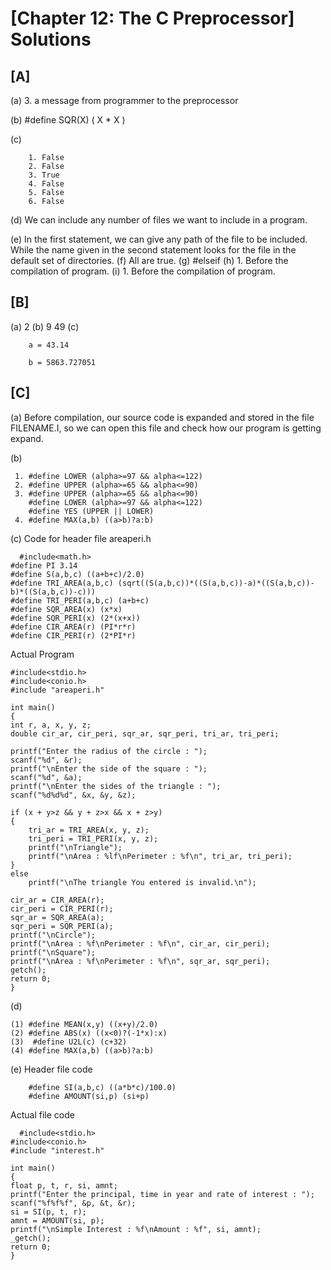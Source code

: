 # [Chapter 12: The C Preprocessor] Solutions

## [A]

   (a) 3. a message from programmer to the preprocessor
      
   (b) #define SQR(X) ( X * X ) 
   
   (c)
   
        1. False
        2. False
        3. True
        4. False
        5. False
        6. False
        
   (d) We can include any number of files we want to include in a program.
   
   (e)  In the first statement, we can give any path of the
file to be included. While the name given in the second statement
looks for the file in the default set of directories.
   (f) All are true.
   (g)  #elseif
   (h) 1. Before the compilation of program.
   (i) 1. Before the compilation of program.
   
## [B]

   (a) 2
   (b) 9 49
   (c)  
        
        a = 43.14
        
        b = 5863.727051

## [C]
    
   (a) Before compilation, our source code is expanded and stored in
the file FILENAME.I, so we can open this file and check how our program
is getting expand.

   (b) 
   
     1. #define LOWER (alpha>=97 && alpha<=122)
     2. #define UPPER (alpha>=65 && alpha<=90)
     3. #define UPPER (alpha>=65 && alpha<=90)
        #define LOWER (alpha>=97 && alpha<=122)
        #define YES (UPPER || LOWER)
     4. #define MAX(a,b) ((a>b)?a:b)
  (c) Code for header file areaperi.h
      
      #include<math.h>
    #define PI 3.14
    #define S(a,b,c) ((a+b+c)/2.0)
    #define TRI_AREA(a,b,c) (sqrt((S(a,b,c))*((S(a,b,c))-a)*((S(a,b,c))-b)*((S(a,b,c))-c)))
    #define TRI_PERI(a,b,c) (a+b+c)
    #define SQR_AREA(x) (x*x)
    #define SQR_PERI(x) (2*(x+x))
    #define CIR_AREA(r) (PI*r*r)
    #define CIR_PERI(r) (2*PI*r)
      
   Actual Program
   
    #include<stdio.h>
    #include<conio.h>
    #include "areaperi.h"

    int main()
    {
	int r, a, x, y, z;
	double cir_ar, cir_peri, sqr_ar, sqr_peri, tri_ar, tri_peri;

	printf("Enter the radius of the circle : ");
	scanf("%d", &r);
	printf("\nEnter the side of the square : ");
	scanf("%d", &a);
	printf("\nEnter the sides of the triangle : ");
	scanf("%d%d%d", &x, &y, &z);

	if (x + y>z && y + z>x && x + z>y)
	{
		tri_ar = TRI_AREA(x, y, z);
		tri_peri = TRI_PERI(x, y, z);
		printf("\nTriangle");
		printf("\nArea : %lf\nPerimeter : %f\n", tri_ar, tri_peri);
	}
	else
		printf("\nThe triangle You entered is invalid.\n");

	cir_ar = CIR_AREA(r);
	cir_peri = CIR_PERI(r);
	sqr_ar = SQR_AREA(a);
	sqr_peri = SQR_PERI(a);
	printf("\nCircle");
	printf("\nArea : %f\nPerimeter : %f\n", cir_ar, cir_peri);
	printf("\nSquare");
	printf("\nArea : %f\nPerimeter : %f\n", sqr_ar, sqr_peri);
	getch();
	return 0;
    }
 (d)    
  
    (1) #define MEAN(x,y) ((x+y)/2.0)
    (2) #define ABS(x) ((x<0)?(-1*x):x)
    (3)  #define U2L(c) (c+32)
    (4) #define MAX(a,b) ((a>b)?a:b)
    
 (e)   Header file code
  
        #define SI(a,b,c) ((a*b*c)/100.0)
        #define AMOUNT(si,p) (si+p)
        
   Actual file code
      
      #include<stdio.h>
    #include<conio.h>
    #include "interest.h"

    int main()
    {
	float p, t, r, si, amnt;
	printf("Enter the principal, time in year and rate of interest : ");
	scanf("%f%f%f", &p, &t, &r);
	si = SI(p, t, r);
	amnt = AMOUNT(si, p);
	printf("\nSimple Interest : %f\nAmount : %f", si, amnt);
	_getch();
	return 0;
    }
        
